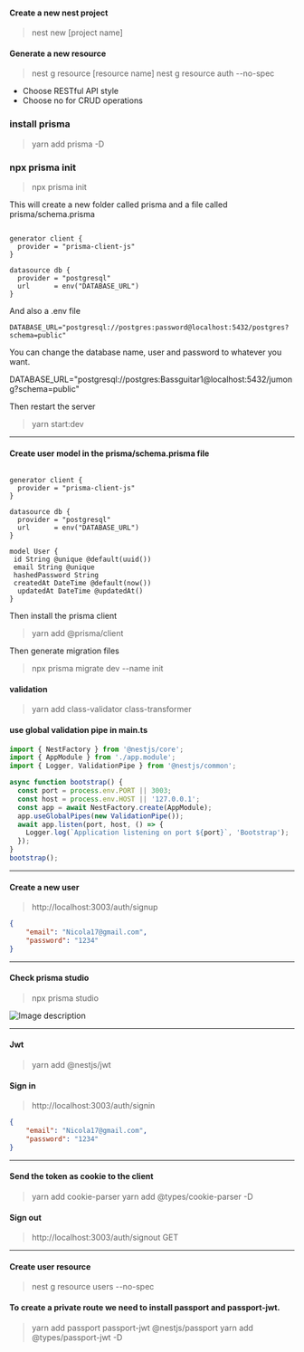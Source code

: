 

#### Create a new nest project
> nest new [project name] 

#### Generate a new resource
> nest g resource [resource name]
> nest g resource auth --no-spec

- Choose RESTful API style
- Choose no for CRUD operations


### install prisma
> yarn add prisma -D

### npx prisma init
> npx prisma init

This will create a new folder called prisma and a file called prisma/schema.prisma

```prisma

generator client {
  provider = "prisma-client-js"
}

datasource db {
  provider = "postgresql"
  url      = env("DATABASE_URL")
}

```

And also a .env file

```env
DATABASE_URL="postgresql://postgres:password@localhost:5432/postgres?schema=public"
```

You can change the database name, user and password to whatever you want.
> 
DATABASE_URL="postgresql://postgres:Bassguitar1@localhost:5432/jumong?schema=public"

Then restart the server
> yarn start:dev


---

#### Create user model in the prisma/schema.prisma file

```prisma

generator client {
  provider = "prisma-client-js"
}

datasource db {
  provider = "postgresql"
  url      = env("DATABASE_URL")
}

model User {
 id String @unique @default(uuid())
 email String @unique
 hashedPassword String
 createdAt DateTime @default(now())
  updatedAt DateTime @updatedAt()
}
```

Then install the prisma client
> yarn add @prisma/client

Then generate migration files
> npx prisma migrate dev --name init


#### validation 
> yarn add class-validator class-transformer

#### use global validation pipe in main.ts
```ts
import { NestFactory } from '@nestjs/core';
import { AppModule } from './app.module';
import { Logger, ValidationPipe } from '@nestjs/common';

async function bootstrap() {
  const port = process.env.PORT || 3003;
  const host = process.env.HOST || '127.0.0.1';
  const app = await NestFactory.create(AppModule);
  app.useGlobalPipes(new ValidationPipe());
  await app.listen(port, host, () => {
    Logger.log(`Application listening on port ${port}`, 'Bootstrap');
  });
}
bootstrap();
```

---


#### Create a new user
> http://localhost:3003/auth/signup
```json
{
    "email": "Nicola17@gmail.com",
    "password": "1234"
}
```

---

#### Check prisma studio
> npx prisma studio


![Image description](https://dev-to-uploads.s3.amazonaws.com/uploads/articles/kgfznsrw5gdb362ouuxr.png)


---

#### Jwt 
> yarn add @nestjs/jwt 

#### Sign in
> http://localhost:3003/auth/signin
```json
{
    "email": "Nicola17@gmail.com",
    "password": "1234"
}
```

---

#### Send the token as cookie to the client
> yarn add cookie-parser
> yarn add @types/cookie-parser -D

#### Sign out
> http://localhost:3003/auth/signout GET

---

#### Create user resource 
> nest g resource users --no-spec

#### To create a private route we need to install passport and passport-jwt.
> yarn add passport passport-jwt @nestjs/passport
> yarn add @types/passport-jwt -D

<!-- #### Source: https://www.youtube.com/watch?v=4JyBeN69wq4&t=652s -->